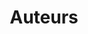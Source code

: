 ---
title: Auteurs
title_seo: ''
slug: auteurs
description: Liste des auteurs
image: ''
draft: true
noindex: true
translationKey: authors
---